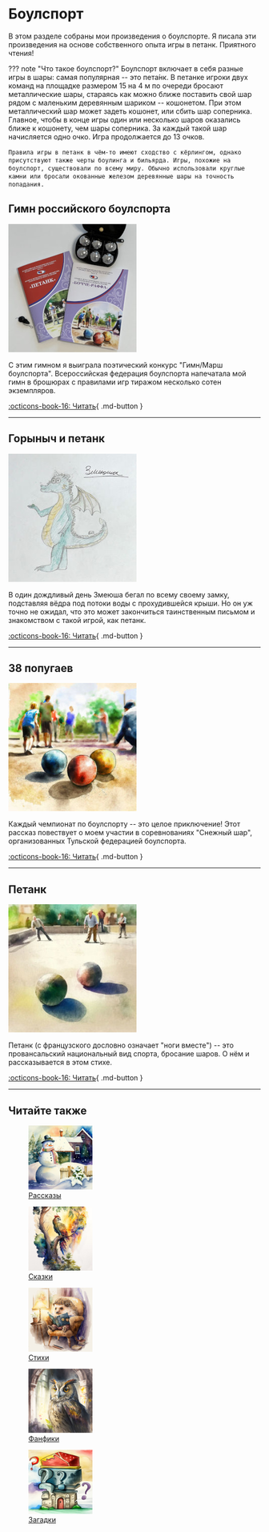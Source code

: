 # Боулспорт

В этом разделе собраны мои произведения о боулспорте. Я писала эти произведения на основе собственного опыта игры в петанк. Приятного чтения!

??? note "Что такое боулспорт?"
    Боулспорт включает в себя разные игры в шары: самая популярная -- это пета́нк. В петанке игроки двух команд на площадке размером 15 на 4 м по очереди бросают металлические шары, стараясь как можно ближе поставить свой шар рядом с маленьким деревянным шариком -- кошонетом. При этом металлический шар может задеть кошонет, или сбить шар соперника. Главное, чтобы в конце игры один или несколько шаров оказались ближе к кошонету, чем шары соперника. За каждый такой шар начисляется одно очко. Игра продолжается до 13 очков.

    Правила игры в петанк в чём-то имеют сходство с кёрлингом, однако присутствуют также черты боулинга и бильярда. Игры, похожие на боулспорт, существовали по всему миру. Обычно использовали круглые камни или бросали окованные железом деревянные шары на точность попадания.

## Гимн российского боулспорта

![Гимн российского боулспорта](../images/small/boulsport-broshures.jpg)

С этим гимном я выиграла поэтический конкурс "Гимн/Марш боулспорта". Всероссийская федерация боулспорта напечатала мой гимн в брошюрах с правилами игр тиражом несколько сотен экземпляров.

[:octicons-book-16: Читать](anthem.md){ .md-button }

---

## Горыныч и петанк

![Горыныч и петанк](../images/small/Zmeyusha.jpg)

В один дождливый день Змеюша бегал по всему своему замку, подставляя вёдра под потоки воды с прохудившейся крыши. Но он уж точно не ожидал, что это может закончиться таинственным письмом и знакомством с такой игрой, как петанк.

[:octicons-book-16: Читать](Gorynysh-and-petank.md){ .md-button }

---

## 38 попугаев

![38 попугаев](../images/small/boulsport.jpg)

Каждый чемпионат по боулспорту -- это целое приключение! Этот рассказ повествует о моем участии в соревнованиях "Снежный шар", организованных Тульской федерацией боулспорта.

[:octicons-book-16: Читать](38-parrots.md){ .md-button }

---

## Петанк

![Петанк](../images/small/petanque.jpg)

Петанк (с французского  дословно означает "ноги вместе") -- это провансальский национальный вид спорта, бросание шаров. О нём и рассказывается в этом стихе.

[:octicons-book-16: Читать](petank.md){ .md-button }

---

## Читайте также

<div class="figures-wrapper">

<div class="menu-figures">
<a href="../stories">
<figure><img class="menu-img" width="128" height="128" src="../images/small/snowman.jpg" />
<figcaption>Рассказы</figcaption>
</figure></a>
</div>

<div class="menu-figures">
<a href="../tales">
<figure><img class="menu-img" width="128" height="128" src="../images/small/bird-princess.jpg" />
<figcaption>Сказки</figcaption>
</figure></a>
</div>

<div class="menu-figures">
<a href="../poems">
<figure><img class="menu-img" width="128" height="128" src="../images/small/dad-hedgehog.jpg" />
<figcaption>Стихи</figcaption>
</figure></a>
</div>

<div class="menu-figures">
<a href="../fanfics">
<figure><img class="menu-img" width="128" height="128" src="../images/small/filiamon.jpg" />
<figcaption>Фанфики</figcaption>
</figure></a>
</div>

<div class="menu-figures">
<a href="../riddles">
<figure><img class="menu-img" width="128" height="128" src="../images/small/riddles.jpg" />
<figcaption>Загадки</figcaption>
</figure></a>
</div>

</div>
